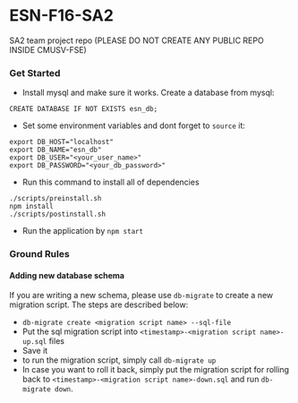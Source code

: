 # ESN-F16-SA2
SA2 team project repo (PLEASE DO NOT CREATE ANY PUBLIC REPO INSIDE CMUSV-FSE)

### Get Started

* Install mysql and make sure it works. Create a database from mysql:
```
CREATE DATABASE IF NOT EXISTS esn_db;
```

* Set some environment variables and dont forget to `source` it:
```
export DB_HOST="localhost"
export DB_NAME="esn_db"
export DB_USER="<your_user_name>"
export DB_PASSWORD="<your_db_password>"
```    

* Run this command to install all of dependencies
```
./scripts/preinstall.sh
npm install
./scripts/postinstall.sh
```

* Run the application by `npm start`


### Ground Rules

#### Adding new database schema

If you are writing a new schema, please use `db-migrate` to create a new migration script. The steps are described below:

* `db-migrate create <migration script name> --sql-file`
* Put the sql migration script into `<timestamp>-<migration script name>-up.sql` files
* Save it
* to run the migration script, simply call `db-migrate up`
* In case you want to roll it back, simply put the migration script for rolling back to `<timestamp>-<migration script name>-down.sql` and run `db-migrate down`.
